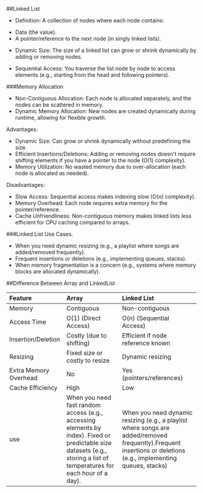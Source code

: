 
##Linked List


* Definition: A collection of nodes where each node contains:
- Data (the value).
- A pointer/reference to the next node (in singly linked lists).

* Dynamic Size: The size of a linked list can grow or shrink dynamically by adding or removing nodes.

* Sequential Access: You traverse the list node by node to access elements (e.g., starting from the head and following pointers).

###Memory Allocation

- Non-Contiguous Allocation: Each node is allocated separately, and the nodes can be scattered in memory.
- Dynamic Memory Allocation: New nodes are created dynamically during runtime, allowing for flexible growth.



Advantages:
- Dynamic Size: Can grow or shrink dynamically without predefining the size.
- Efficient Insertions/Deletions: Adding or removing nodes doesn't require shifting elements if you have a pointer to the node (O(1) complexity).
- Memory Utilization: No wasted memory due to over-allocation (each node is allocated as needed).

Disadvantages:
- Slow Access: Sequential access makes indexing slow (O(n) complexity).
- Memory Overhead: Each node requires extra memory for the pointer/reference.
- Cache Unfriendliness: Non-contiguous memory makes linked lists less efficient for CPU caching compared to arrays.


###Linked List Use Cases.

- When you need dynamic resizing (e.g., a playlist where songs are added/removed frequently).
- Frequent insertions or deletions (e.g., implementing queues, stacks).
- When memory fragmentation is a concern (e.g., systems where memory blocks are allocated dynamically).


##Difference Between Array and LinkedList 

| Feature | Array | Linked List |
| :---------|:-------| :------------- |
| Memory  | Contiguous | Non-contiguous |
| Access Time | O(1) (Direct Access) | O(n) (Sequential Access) |
| Insertion/Deletion	| Costly (due to shifting)	| Efficient if node reference known |
| Resizing | Fixed size or costly to resize |	Dynamic resizing |
| Extra Memory Overhead |	No |	Yes (pointers/references) |
| Cache Efficiency |	High	| Low |
| use | When you need fast random access (e.g., accessing elements by index). Fixed or  predictable size datasets (e.g., storing a list of temperatures for each hour of a day).| When you need dynamic resizing (e.g., a playlist where songs are added/removed frequently).Frequent insertions or deletions (e.g., implementing queues, stacks) |
